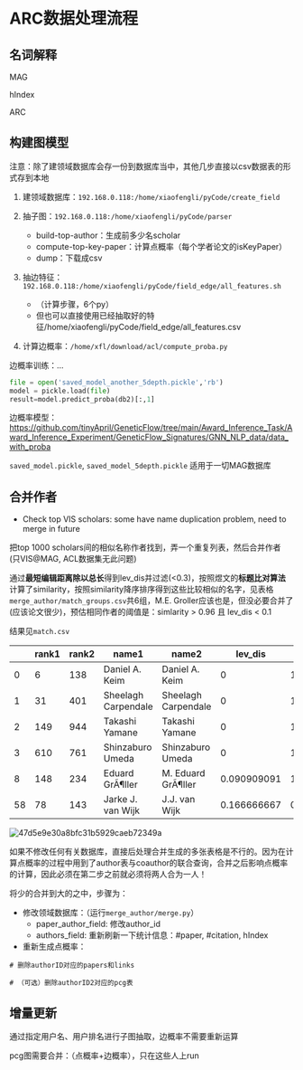 # ARC数据处理流程

## 名词解释

MAG

hIndex

ARC



## 构建图模型

注意：除了建领域数据库会存一份到数据库当中，其他几步直接以csv数据表的形式存到本地

1. 建领域数据库：`192.168.0.118:/home/xiaofengli/pyCode/create_field`

2. 抽子图：`192.168.0.118:/home/xiaofengli/pyCode/parser`
    - build-top-author：生成前多少名scholar
    - compute-top-key-paper：计算点概率（每个学者论文的isKeyPaper）
    - dump：下载成csv

3. 抽边特征：`192.168.0.118:/home/xiaofengli/pyCode/field_edge/all_features.sh`
    - （计算步骤，6个py）
    - 但也可以直接使用已经抽取好的特征/home/xiaofengli/pyCode/field_edge/all_features.csv

4. 计算边概率：`/home/xfl/download/acl/compute_proba.py`

边概率训练：...

```python
file = open('saved_model_another_5depth.pickle','rb')
model = pickle.load(file)
result=model.predict_proba(db2)[:,1]
```

边概率模型：https://github.com/tinyApril/GeneticFlow/tree/main/Award_Inference_Task/Award_Inference_Experiment/GeneticFlow_Signatures/GNN_NLP_data/data_with_proba

`saved_model.pickle`, `saved_model_5depth.pickle` 适用于一切MAG数据库


## 合并作者

* Check top VIS scholars: some have name duplication problem, need to merge in future

把top 1000 scholars间的相似名称作者找到，弄一个重复列表，然后合并作者 (只VIS@MAG, ACL数据集无此问题)

通过**最短编辑距离除以总长**得到lev_dis并过滤(<0.3)，按照煜文的**标题比对算法**计算了similarity，按照similarity降序排序得到这些比较相似的名字，见表格`merge_author/match_groups.csv`共6组，M.E. Groller应该也是，但没必要合并了(应该论文很少)，预估相同作者的阈值是：simlarity > 0.96 且 lev_dis < 0.1

结果见`match.csv`

|| rank1 | rank2 | name1 | name2               | lev_dis             | similarity  |
| ----- | ----- | ----- | ------------------- | ------------------- | ----------- | ----------- |
| 0     | 6     | 138   | Daniel A. Keim      | Daniel A. Keim      | 0           | 1           |
| 1     | 31    | 401   | Sheelagh Carpendale | Sheelagh Carpendale | 0           | 1           |
| 2     | 149   | 944   | Takashi Yamane      | Takashi Yamane      | 0           | 1           |
| 3     | 610   | 761   | Shinzaburo Umeda    | Shinzaburo Umeda    | 0           | 1           |
| 8     | 148   | 234   | Eduard GrÃ¶ller     | M. Eduard GrÃ¶ller  | 0.090909091 | 1           |
| 58    | 78    | 143   | Jarke J. van Wijk   | J.J. van Wijk       | 0.166666667 | 0.909090909 |

![47d5e9e30a8bfc31b5929caeb72349a](https://github.com/sunieee/ARC/assets/42105752/218f75fd-2220-4e52-b7a3-3e184666e750)


如果不修改任何有关数据库，直接后处理合并生成的多张表格是不行的。因为在计算点概率的过程中用到了author表与coauthor的联合查询，合并之后影响点概率的计算，因此必须在第二步之前就必须将两人合为一人！

将少的合并到大的之中，步骤为：
- 修改领域数据库：（运行`merge_author/merge.py`）
    - paper_author_field: 修改author_id
    - authors_field: 重新刷新一下统计信息：#paper, #citation, hIndex
- 重新生成点概率：

```
# 删除authorID对应的papers和links

# （可选）删除authorID2对应的pcg表
```


## 增量更新

通过指定用户名、用户排名进行子图抽取，边概率不需要重新运算

pcg图需要合并：（点概率+边概率），只在这些人上run